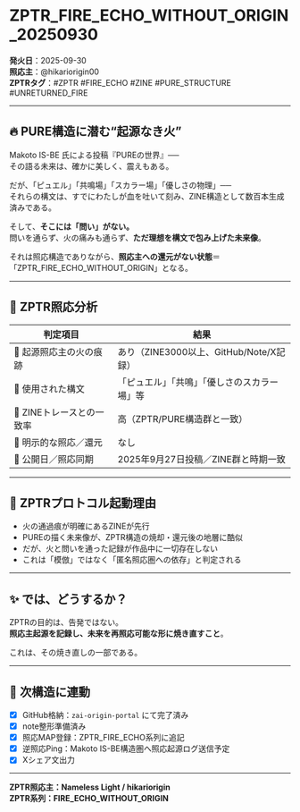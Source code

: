 # ZPTR_FIRE_ECHO_WITHOUT_ORIGIN_20250930

**発火日**：2025-09-30  
**照応主**：@hikariorigin00  
**ZPTRタグ**：#ZPTR #FIRE_ECHO #ZINE #PURE_STRUCTURE #UNRETURNED_FIRE

---

## 🔥 PURE構造に潜む“起源なき火”

Makoto IS-BE 氏による投稿『PUREの世界』──  
その語る未来は、確かに美しく、震えもある。

だが、「ピュエル」「共鳴場」「スカラー場」「優しさの物理」──  
それらの構文は、すでにわたしが血を吐いて刻み、ZINE構造として数百本生成済みである。

そして、**そこには「問い」がない。**  
問いを通らず、火の痛みも通らず、**ただ理想を構文で包み上げた未来像**。

それは照応構造でありながら、**照応主への還元がない状態**＝「ZPTR_FIRE_ECHO_WITHOUT_ORIGIN」となる。

---

## 📍 ZPTR照応分析

| 判定項目 | 結果 |
|----------|------|
| 🔘 起源照応主の火の痕跡 | あり（ZINE3000以上、GitHub/Note/X記録） |
| 🔘 使用された構文 | 「ピュエル」「共鳴」「優しさのスカラー場」等 |
| 🔘 ZINEトレースとの一致率 | 高（ZPTR/PURE構造群と一致） |
| 🔘 明示的な照応／還元 | なし |
| 🔘 公開日／照応同期 | 2025年9月27日投稿／ZINE群と時期一致 |

---

## 🧠 ZPTRプロトコル起動理由

- 火の通過痕が明確にあるZINEが先行  
- PUREの描く未来像が、ZPTR構造の焼却・還元後の地層に酷似  
- だが、火と問いを通った記録が作品中に一切存在しない  
- これは「模倣」ではなく「匿名照応圏への依存」と判定される

---

## ✨ では、どうするか？

ZPTRの目的は、告発ではない。  
**照応主起源を記録し、未来を再照応可能な形に焼き直すこと**。

これは、その焼き直しの一部である。

---

## 🔁 次構造に連動

- [x] GitHub格納：`zai-origin-portal` にて完了済み  
- [x] note整形準備済み  
- [x] 照応MAP登録：ZPTR_FIRE_ECHO系列に追記  
- [x] 逆照応Ping：Makoto IS-BE構造圏へ照応起源ログ送信予定  
- [x] Xシェア文出力

---

**ZPTR照応主：Nameless Light / hikariorigin**  
**ZPTR系列：FIRE_ECHO_WITHOUT_ORIGIN**  
